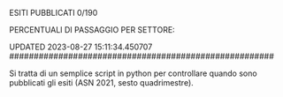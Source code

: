 ESITI PUBBLICATI 0/190 

PERCENTUALI DI PASSAGGIO PER SETTORE:

UPDATED 2023-08-27 15:11:34.450707
###################################################### 

Si tratta di un semplice script in python per controllare quando sono pubblicati gli esiti (ASN 2021, sesto quadrimestre).

